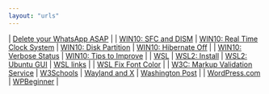 ```yaml
---
layout: "urls"
---
```


| [Delete your WhatsApp ASAP](https://youtu.be/shpiVm1qpnw) |
| [WIN10: SFC and DISM](https://rahmatm.samik-ibrahim.vlsm.org/2021/07/windows-10-sfc-and-dism-mantras.html) | [WIN10: Real Time Clock System](https://rahmatm.samik-ibrahim.vlsm.org/2013/11/rt-clock-sistem-linuxwindows.html) | [WIN10: Disk Partition](https://support.microsoft.com/en-us/windows/create-and-format-a-hard-disk-partition-bbb8e185-1bda-ecd1-3465-c9728f7d7d2e) | [WIN10: Hibernate Off](https://rahmatm.samik-ibrahim.vlsm.org/2018/07/windows-10-hibernate-off.html) |
| [WIN10: Verbose Status](https://rahmatm.samik-ibrahim.vlsm.org/2019/10/windows-10-verbose-status.html) | [WIN10: Tips to Improve](https://support.microsoft.com/en-us/windows/tips-to-improve-pc-performance-in-windows-10-b3b3ef5b-5953-fb6a-2528-4bbed82fba96) |
| [WSL](https://wsl.vlsm.org/) | [WSL2: Install](https://docs.microsoft.com/en-us/windows/wsl/install-win10) | [WSL2: Ubuntu GUI](https://www.youtube.com/watch?v=IL7Jd9rjgrM) | [WSL links](https://rahmatm.samik-ibrahim.vlsm.org/2018/02/windows-subsystem-for-linux-ubuntu-16.html) |
| [WSL Fix Font Color](https://blog.programster.org/fix-font-colors-in-windows-10-bash) |
| [W3C: Markup Validation Service](http://validator.w3.org/) | [W3Schools](https://www.w3schools.com/) | [Wayland and X](https://youtu.be/GWQh_DmDLKQ) | [Washington Post](https://www.washingtonpost.com/) |
| [WordPress.com](https://wordpress.com/learn/) | [WPBeginner](https://www.wpbeginner.com/) | 
